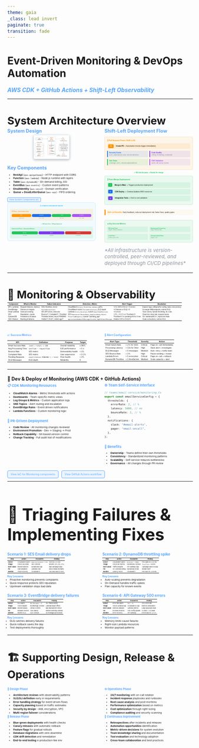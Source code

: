 ```yaml
---
theme: gaia
_class: lead invert
paginate: true
transition: fade
---
```


<meta http-equiv="Cache-Control" content="no-cache, no-store, must-revalidate">
<meta http-equiv="Pragma" content="no-cache">
<meta http-equiv="Expires" content="0">

<script>
// Force refresh when returning to page
window.addEventListener('pageshow', function(event) {
  if (event.persisted) {
    // Page was loaded from cache, force reload
    window.location.reload();
  }
});

// Also handle visibility changes (when tab becomes visible again)
document.addEventListener('visibilitychange', function() {
  if (!document.hidden) {
    // Check if we need to refresh based on navigation timing
    const perfData = performance.getEntriesByType('navigation')[0];
    if (perfData && perfData.type === 'back_forward') {
      window.location.reload();
    }
  }
});
</script>

<style>
section {
  overflow: hidden;
  padding: 1.5rem;
}

section.smaller {
  padding: 1rem;
}

section.smaller h2 {
  font-size: 1.8rem;
  margin-bottom: 0.8rem;
}

section.smaller table {
  margin: 0;
}
</style>

# Event-Driven Monitoring & DevOps Automation

### _AWS CDK + GitHub Actions + Shift-Left Observability_

---

<!-- _class: invert -->

## System Architecture Overview

<div style="display: grid; grid-template-columns: 1fr 1fr; gap: 1.5rem; font-size: 0.9em;">

<div>
<h3 style="color: #58a6ff; font-size: 0.8rem; margin: 0 0 0.2rem 0;">System Design</h3>

<div style="position: relative;">
  <img id="systemDiagram" src="images/system-design.png" alt="System Design" 
       style="width: 100%; height: auto; cursor: pointer; transition: all 0.3s ease; border-radius: 4px; border: 1px solid rgba(88,166,255,0.2);" 
       onclick="toggleDiagramZoom(this)">
</div>

<style>
  .diagram-zoomed {
    position: fixed !important;
    top: 50% !important;
    left: 50% !important;
    transform: translate(-50%, -50%) !important;
    width: 90vw !important;
    height: auto !important;
    max-height: 90vh !important;
    z-index: 9999 !important;
    background: white !important;
    box-shadow: 0 0 50px rgba(0,0,0,0.8) !important;
    border-radius: 8px !important;
    padding: 20px !important;
  }
  
  .diagram-overlay {
    position: fixed;
    top: 0;
    left: 0;
    width: 100vw;
    height: 100vh;
    background: rgba(0,0,0,0.8);
    z-index: 9998;
  }
</style>

<script>
let isZoomed = false;

function toggleDiagramZoom(img) {
  if (isZoomed) {
    // Close zoom
    img.classList.remove('diagram-zoomed');
    const overlay = document.querySelector('.diagram-overlay');
    if (overlay) {
      overlay.remove();
    }
    img.onclick = function() { toggleDiagramZoom(img); };
    isZoomed = false;
  } else {
    // Open zoom
    const overlay = document.createElement('div');
    overlay.className = 'diagram-overlay';
    document.body.appendChild(overlay);
    img.classList.add('diagram-zoomed');
    
    // Set up close handlers
    overlay.onclick = function() { toggleDiagramZoom(img); };
    img.onclick = function(e) { 
      e.preventDefault();
      e.stopPropagation();
      toggleDiagramZoom(img); 
    };
    
    isZoomed = true;
  }
}
</script>

<h3 style="color: #58a6ff; font-size: 0.8rem; margin: 1rem 0 0.5rem 0;">Key Components</h3>

- **RestApi** (`aws-apigateway`) - HTTP endpoint with CORS
- **Function** (`aws-lambda`) - Node.js runtime with layers
- **Table** (`aws-dynamodb`) - On-demand billing, GSI
- **EventBus** (`aws-events`) - Custom event patterns
- **EmailIdentity** (`aws-sesv2`) - Domain verification
- **Queue + DeadLetterQueue** (`aws-sqs`) - FIFO ordering

<div style="margin-top: 0.3rem;">
  <a href="./code/cdk-system-components.html" style="padding: 2px 4px; border: 1px solid #58a6ff; border-radius: 2px; text-decoration: none; color: #58a6ff; background: rgba(88,166,255,0.1); font-size: 0.45em;">View System Components IaC</a>
</div>

<!-- Pipeline Diagram moved from Dev & Deploy section -->
<div style="margin-top: 0.1rem; padding: 0.4rem; background: rgba(56,189,248,0.05); border-radius: 6px; border: 1px solid rgba(56,189,248,0.2);">
  <div style="font-size: 0.3em; color: #38bdf8; font-weight: bold; margin-bottom: 0.4rem; text-align: center;">🔄 Complete Development Pipeline</div>
  
  <!-- PR Phase -->
  <div style="background: rgba(255,149,0,0.1); border-radius: 4px; padding: 0.3rem; margin-bottom: 0.4rem;">
    <div style="color: #ff9500; font-weight: bold; font-size: 0.25em; margin-bottom: 0.3rem;">PR Phase - Early Quality Gates</div>
    <div style="font-size: 0.22em; line-height: 1.2; display: flex; justify-content: space-between; align-items: center;">
      <div style="text-align: center; flex: 1;">
        <div style="background: #ff9500; color: white; padding: 0.15rem 0.3rem; border-radius: 3px; margin-bottom: 0.2rem; font-size: 0.9em;">🔄 PR</div>
        <div style="color: #7d8590; font-size: 0.8em;">Branch Push</div>
      </div>
      <div style="color: #ff9500; font-weight: bold; font-size: 0.8em;">→</div>
      <div style="text-align: center; flex: 1;">
        <div style="background: #1f6feb; color: white; padding: 0.15rem 0.3rem; border-radius: 3px; margin-bottom: 0.2rem; font-size: 0.9em;">🔒 Security</div>
        <div style="color: #7d8590; font-size: 0.8em;">SAST + Deps</div>
      </div>
      <div style="color: #ff9500; font-weight: bold; font-size: 0.8em;">→</div>
      <div style="text-align: center; flex: 1;">
        <div style="background: #22c55e; color: white; padding: 0.15rem 0.3rem; border-radius: 3px; margin-bottom: 0.2rem; font-size: 0.9em;">✅ Tests</div>
        <div style="color: #7d8590; font-size: 0.8em;">Unit + Lint</div>
      </div>
      <div style="color: #ff9500; font-weight: bold; font-size: 0.8em;">→</div>
      <div style="text-align: center; flex: 1;">
        <div style="background: #a855f7; color: white; padding: 0.15rem 0.3rem; border-radius: 3px; margin-bottom: 0.2rem; font-size: 0.9em;">📋 Review</div>
        <div style="color: #7d8590; font-size: 0.8em;">Peer + Policy</div>
      </div>
    </div>
  </div>
  
  <div style="text-align: center; color: #22c55e; font-weight: bold; font-size: 0.25em; margin: 0.3rem 0;">✅ All Gates Pass → Merge Approved</div>
  
  <!-- Post-Merge Phase -->
  <div style="background: rgba(34,197,94,0.1); border-radius: 4px; padding: 0.3rem;">
    <div style="color: #22c55e; font-weight: bold; font-size: 0.25em; margin-bottom: 0.3rem;">Deployment Phase - Automated Release</div>
    <div style="font-size: 0.22em; line-height: 1.2; display: flex; justify-content: space-between; align-items: center;">
      <div style="text-align: center; flex: 1;">
        <div style="background: #22c55e; color: white; padding: 0.15rem 0.3rem; border-radius: 3px; margin-bottom: 0.2rem; font-size: 0.9em;">🚀 Deploy</div>
        <div style="color: #7d8590; font-size: 0.8em;">CDK Stack</div>
      </div>
      <div style="color: #22c55e; font-weight: bold; font-size: 0.8em;">→</div>
      <div style="text-align: center; flex: 1;">
        <div style="background: #7c3aed; color: white; padding: 0.15rem 0.3rem; border-radius: 3px; margin-bottom: 0.2rem; font-size: 0.9em;">🧪 E2E</div>
        <div style="color: #7d8590; font-size: 0.8em;">Integration</div>
      </div>
      <div style="color: #22c55e; font-weight: bold; font-size: 0.8em;">→</div>
      <div style="text-align: center; flex: 1;">
        <div style="background: #da3633; color: white; padding: 0.15rem 0.3rem; border-radius: 3px; margin-bottom: 0.2rem; font-size: 0.9em;">📊 Monitor</div>
        <div style="color: #7d8590; font-size: 0.8em;">Observability</div>
      </div>
    </div>
  </div>
</div>

</div>

<div>
<h3 style="color: #58a6ff; font-size: 0.8rem; margin: 0 0 0.5rem 0;">Shift-Left Deployment Flow</h3>

<div style="font-size: 0.35em; line-height: 1.3;">

<!-- PR Phase -->
<div style="background: rgba(255,149,0,0.08); border: 1px solid rgba(255,149,0,0.2); border-radius: 4px; padding: 0.4rem; margin: 0.3rem 0;">
  <div style="color: #ff9500; font-weight: bold; margin-bottom: 0.3rem; font-size: 1.1em;">🔄 Pull Request Phase (Shift-Left)</div>
  
  <div style="display: flex; align-items: center; margin: 0.2rem 0; padding: 0.15rem; background: rgba(255,149,0,0.1); border-radius: 3px;">
    <span style="background: #ff9500; color: white; padding: 0.15rem 0.3rem; border-radius: 2px; margin-right: 0.4rem; font-weight: bold; font-size: 0.9em;">PR</span>
    <span><strong>Create PR</strong> → Automated checks trigger immediately</span>
  </div>
  
  <div style="display: grid; grid-template-columns: 1fr 1fr; gap: 0.3rem; margin: 0.3rem 0;">
    <div style="background: rgba(31,111,235,0.1); padding: 0.2rem; border-radius: 2px; border-left: 2px solid #1f6feb;">
      <strong style="color: #1f6feb;">Security Scans</strong><br/>
      <span style="font-size: 0.9em; color: #7d8590;">SAST, dependency scan, secrets detection</span>
    </div>
    <div style="background: rgba(124,58,237,0.1); padding: 0.2rem; border-radius: 2px; border-left: 2px solid #7c3aed;">
      <strong style="color: #7c3aed;">Code Quality</strong><br/>
      <span style="font-size: 0.9em; color: #7d8590;">Linting, formatting, complexity</span>
    </div>
    <div style="background: rgba(34,197,94,0.1); padding: 0.2rem; border-radius: 2px; border-left: 2px solid #22c55e;">
      <strong style="color: #22c55e;">Unit Tests</strong><br/>
      <span style="font-size: 0.9em; color: #7d8590;">Coverage >80%, mocked dependencies</span>
    </div>
    <div style="background: rgba(168,85,247,0.1); padding: 0.2rem; border-radius: 2px; border-left: 2px solid #a855f7;">
      <strong style="color: #a855f7;">CDK Validation</strong><br/>
      <span style="font-size: 0.9em; color: #7d8590;">Synth, diff, policy checks</span>
    </div>
  </div>
</div>

<div style="text-align: center; color: #22c55e; margin: 0.2rem 0; font-weight: bold;">✅ All checks pass → Ready for merge</div>

<!-- Post-Merge Phase -->
<div style="background: rgba(34,197,94,0.08); border: 1px solid rgba(34,197,94,0.2); border-radius: 4px; padding: 0.4rem; margin: 0.3rem 0;">
  <div style="color: #22c55e; font-weight: bold; margin-bottom: 0.3rem; font-size: 1.1em;">🚀 Post-Merge Deployment</div>

  <div style="display: flex; align-items: center; margin: 0.2rem 0; padding: 0.15rem; background: rgba(34,197,94,0.1); border-radius: 3px;">
    <span style="background: #22c55e; color: white; padding: 0.15rem 0.3rem; border-radius: 2px; margin-right: 0.4rem; font-weight: bold; font-size: 0.9em;">1</span>
    <span><strong>Merge to Main</strong> → Triggers production deployment</span>
  </div>

  <div style="display: flex; align-items: center; margin: 0.2rem 0; padding: 0.15rem; background: rgba(34,197,94,0.1); border-radius: 3px;">
    <span style="background: #1f6feb; color: white; padding: 0.15rem 0.3rem; border-radius: 2px; margin-right: 0.4rem; font-weight: bold; font-size: 0.9em;">2</span>
    <span><strong>CDK Deploy</strong> → Creates/Updates AWS resources</span>
  </div>

  <div style="display: flex; align-items: center; margin: 0.2rem 0; padding: 0.15rem; background: rgba(34,197,94,0.1); border-radius: 3px;">
    <span style="background: #7c3aed; color: white; padding: 0.15rem 0.3rem; border-radius: 2px; margin-right: 0.4rem; font-weight: bold; font-size: 0.9em;">3</span>
    <span><strong>Integration Tests</strong> → End-to-end validation</span>
  </div>
</div>

<div style="margin-top: 0.8rem; padding: 0.3rem; border-left: 3px solid #ff9500; background: rgba(255,149,0,0.05);">
  <strong style="color: #ff9500;">Shift-Left Benefits:</strong> Early feedback, reduced deployment risk, faster fixes, quality gates
</div>

<!-- Key Metrics & Success Indicators -->
<div style="margin-top: 0.8rem; padding: 0.4rem; background: rgba(34,197,94,0.08); border-radius: 4px; border: 1px solid rgba(34,197,94,0.2);">
  <div style="color: #22c55e; font-weight: bold; margin-bottom: 0.3rem; font-size: 1em;">📊 Key Success Metrics</div>
  <div style="display: grid; grid-template-columns: 1fr 1fr; gap: 0.3rem; font-size: 0.8em; line-height: 1.2;">
    <div style="padding: 0.2rem; background: rgba(34,197,94,0.1); border-radius: 2px;">
      <strong style="color: #22c55e;">PR Cycle Time:</strong><br/>
      <span style="color: #7d8590; font-size: 0.9em;">Target: <60min validation</span>
    </div>
    <div style="padding: 0.2rem; background: rgba(34,197,94,0.1); border-radius: 2px;">
      <strong style="color: #22c55e;">Deployment Frequency:</strong><br/>
      <span style="color: #7d8590; font-size: 0.9em;">Target: Multiple/day</span>
    </div>
    <div style="padding: 0.2rem; background: rgba(34,197,94,0.1); border-radius: 2px;">
      <strong style="color: #22c55e;">Lead Time:</strong><br/>
      <span style="color: #7d8590; font-size: 0.9em;">Code to prod <4hr</span>
    </div>
    <div style="padding: 0.2rem; background: rgba(34,197,94,0.1); border-radius: 2px;">
      <strong style="color: #22c55e;">Change Failure Rate:</strong><br/>
      <span style="color: #7d8590; font-size: 0.9em;">Target: <2%</span>
    </div>
  </div>
</div>

<p style="font-size: 0.84rem; color: #8b949e; font-style: italic; margin: 0.8rem 0 0.2rem 0;">*All infrastructure is version-controlled, peer-reviewed, and deployed through CI/CD pipelines*</p>

</div>
</div>

</div>

<style scoped>
h2 {
  font-size: 1.8rem;
  margin-bottom: 0.2rem;
}

h3 {
  font-size: 0.8rem;
  color: #58a6ff;
  margin: 0.1rem 0 0.05rem 0;
}

ul {
  font-size: 0.42rem;
  line-height: 1.1;
  margin: 0.05rem 0 0.1rem 0;
  padding-left: 0.8rem;
}

ul li {
  margin: 0.05rem 0;
}

img {
  max-width: 40%;
  max-height: 25vh;
  height: auto;
  margin: 0.1rem auto 0.1rem auto;
  display: block;
  border-radius: 6px;
  border: 1px solid rgba(88,166,255,0.2);
  box-shadow: 0 2px 6px rgba(0,0,0,0.3);
}
</style>

---

<!-- _class: invert smaller -->

## 📡 Monitoring & Observability

<div style="font-size:0.315em;">

| **Component** | **What to Monitor**        | **Failure Indicators**          | **Detection / Metric**                                     | **Alert Trigger**                  | **Resolution**                                       |
| ------------- | -------------------------- | ------------------------------- | ---------------------------------------------------------- | ---------------------------------- | ---------------------------------------------------- |
| API / Lambda  | Request failures / latency | 5XX, throttles, errors          | CloudWatch `Errors`, `Throttles`, `Latency` (p95)          | >1% 5XX in 5m or >3 errors         | Inspect logs; rollback/fix config; raise concurrency |
| EventBridge   | Delivery to targets        | `FailedInvocations`             | CloudWatch metric `FailedInvocations`; DLQ depth           | >0 failures or DLQ >0              | Fix target IAM/endpoint; redrive DLQ                 |
| Email Lambda  | Send processing            | SES API errors, timeouts        | Lambda `Errors`, `Duration`; custom `emailSendFailures`    | >0 errors                          | Tune retries; handle throttling; fix code            |
| SES           | Reputation / quota         | Bounce↑, Complaint↑, Throttled  | SES `Reputation.BounceRate`, `ComplaintRate`, `Reject`     | >2% / >0.1% or Throttled>0         | Clean list; slow rate; request quota                 |
| DynamoDB      | Persistence & status       | Throttled writes; stuck PENDING | `ThrottledRequests`; custom “pending_age”                  | Throttled>0 or pending>N for X min | On-demand/RCU+; reprocess stale                      |
| SQS (Status)  | Backlog & failures         | Visible↑; DLQ↑; oldest age↑     | `ApproximateNumberOfMessagesVisible`, `AgeOfOldestMessage` | Visible>100 or DLQ>0               | Scale consumers; redrive DLQ                         |

</div>

<div style="margin-top: 2rem; display: grid; grid-template-columns: 1fr 1fr; gap: 1.5rem;">

<div>
<h3 style="font-size: 50%;">📈 Success Metrics</h3>

<div style="font-size:0.364em;">

| **KPI**             | **Definition**                    | **Purpose**           | **Target** |
| ------------------- | --------------------------------- | --------------------- | ---------- |
| Email Success Rate  | `(sent / total) × 100`            | Overall reliability   | ≥ 98%      |
| Avg Processing Time | `sentTime − requestTime`          | E2E performance       | < 5 s      |
| Bounce Rate         | SES metric                        | Deliverability health | < 2%       |
| Complaint Rate      | SES metric                        | User experience       | < 0.1%     |
| Pending Requests    | `count(status='PENDING') / total` | Flow health           | < 2%       |
| DLQ Messages        | DLQ depth                         | Reliability           | 0          |

</div>
</div>

<div>
<h3 style="font-size: 50%;">🚨 Alert Configuration</h3>

<div style="font-size:0.364em;">

| **Alert Type**     | **Threshold**    | **Severity** | **Action**                |
| ------------------ | ---------------- | ------------ | ------------------------- |
| Email Failure Rate | > 2% for 5min    | Critical     | Page on-call immediately  |
| Processing Latency | > 10s for 3min   | High         | Slack alert + investigate |
| DLQ Messages       | > 0 messages     | Medium       | Auto-retry + notify team  |
| SES Bounce Rate    | > 2%             | High         | Pause sending + review    |
| Lambda Errors      | > 5 errors/min   | Critical     | Page on-call + rollback   |
| DynamoDB Throttles | > 1 throttle/min | Medium       | Scale capacity + alert    |

</div>
</div>

</div>

</div>

<!-- _class: invert -->

---

<!-- _class: invert -->

<h2 style="font-size: 91%;">🧩 Dev & Deploy of Monitoring (AWS CDK + GitHub Actions)</h2>

<div style="display: grid; grid-template-columns: 1fr 1fr; gap: 1.5rem; font-size: 0.6em;">

<div>
<h3 style="color: #58a6ff; margin-bottom: 0.5rem;">📋 CDK Monitoring Resources</h3>

- **CloudWatch Alarms** - Metric thresholds with actions
- **Dashboards** - Team-specific metric views
- **Log Groups & Metrics** - Custom application logs
- **SNS Topics** - Alert routing and escalation
- **EventBridge Rules** - Event-driven notifications
- **Lambda Functions** - Custom monitoring logic

<h3 style="color: #58a6ff; margin: 1rem 0 0.5rem 0;">🔄 PR-Driven Deployment</h3>

- **Code Review** - All monitoring changes reviewed
- **Environment Promotion** - Dev → Staging → Prod
- **Rollback Capability** - Git-based version control
- **Change Tracking** - Full audit trail of modifications
</div>

<div>
<h3 style="color: #58a6ff; margin-bottom: 0.5rem;">⚙️ Team Self-Service Interface</h3>

```typescript
// teams/email-service/monitoring.ts
export const emailServiceConfig = {
  thresholds: {
    errorRate: 2, // %
    latency: 5000, // ms
    bounceRate: 2, // %
  },
  notifications: {
    slack: "#email-alerts",
    pager: "email-oncall",
  },
};
```

<h3 style="color: #58a6ff; margin: 1rem 0 0.5rem 0;">🎯 Benefits</h3>

- **Ownership** - Teams define their own thresholds
- **Consistency** - Standardized monitoring patterns
- **Scalability** - Self-service reduces bottlenecks
- **Governance** - All changes through PR review
</div>

</div>

<div style="margin-top:1.2rem; font-size: 50%;">
  <a href="./code/cdk-monitoring.html" style="padding:5px 8px;border:1px solid #58a6ff;border-radius:4px;text-decoration:none;color:#58a6ff;background:rgba(88,166,255,0.1);">View IaC for Monitoring components</a>
  &nbsp;&nbsp;
  <a href="./code/gha-monitoring.html" style="padding:5px 8px;border:1px solid #58a6ff;border-radius:4px;text-decoration:none;color:#58a6ff;background:rgba(88,166,255,0.1);">View GitHub Actions workflow</a>
</div>

---

<!-- _class: invert smaller -->

<h2 style="font-size: 2.8rem !important; margin-bottom: 1.2rem !important;">🔧 Triaging Failures & Implementing Fixes</h2>

<div style="display: grid; grid-template-columns: 1fr 1fr; gap: 0.8rem; font-size: 0.28em; margin-top: 0.8rem;">

<div>
<h3 style="font-size: 2.5em !important; margin-bottom: 0.3em !important; color: #58a6ff;"><strong>Scenario 1</strong>: SES Email delivery drops</h3>

| **Step**       | **Action**       | **Tool/Metric**          | **Finding**           |
| -------------- | ---------------- | ------------------------ | --------------------- |
| **Detect**     | CloudWatch alarm | `EmailSuccessRate < 95%` | Alert at 2:15 AM      |
| **Triage**     | Check SES stats  | SES Console              | Bounce: 8% (vs <2%)   |
| **Root Cause** | Review batches   | DynamoDB logs            | Bad campaign data     |
| **Fix**        | Add validation   | Lambda code              | Block invalid domains |
| **Monitor**    | Track recovery   | CloudWatch               | Success back to 98%   |

<h4 style="font-size: 1.8em !important; margin: 0.5em 0 0.2em 0 !important; color: #58a6ff;"><strong>Key Lessons</strong></h4>
<ul style="margin: 0; padding-left: 1em; line-height: 1.2;">
<li>Proactive monitoring prevents complaints</li>
<li>Quick response protects SES reputation</li>
<li>Upstream validation stops bad data</li>
</ul>
</div>

<div>
<h3 style="font-size: 2.5em !important; margin-bottom: 0.3em !important; color: #58a6ff;"><strong>Scenario 2</strong>: DynamoDB throttling spike</h3>

| **Step**       | **Action**        | **Tool/Metric**    | **Finding**           |
| -------------- | ----------------- | ------------------ | --------------------- |
| **Detect**     | CloudWatch alarm  | `Duration > 500ms` | P95 spike at 3:30 PM  |
| **Triage**     | Check DB metrics  | DynamoDB Console   | `Throttled` = 15/min  |
| **Root Cause** | Traffic analysis  | API Gateway logs   | Campaign launch surge |
| **Fix**        | On-Demand billing | DynamoDB mode      | Instant relief        |
| **Monitor**    | Latency check     | CloudWatch         | P95 back to <200ms    |

<h4 style="font-size: 1.8em !important; margin: 0.5em 0 0.2em 0 !important; color: #58a6ff;"><strong>Key Lessons</strong></h4>
<ul style="margin: 0; padding-left: 1em; line-height: 1.2;">
<li>Auto-scaling prevents degradation</li>
<li>On-Demand handles traffic spikes</li>
<li>Plan capacity for known events</li>
</ul>
</div>

<div>
<h3 style="font-size: 2.5em !important; margin-bottom: 0.3em !important; color: #58a6ff;"><strong>Scenario 3</strong>: EventBridge delivery failures</h3>

| **Step**       | **Action**       | **Tool/Metric**     | **Finding**            |
| -------------- | ---------------- | ------------------- | ---------------------- |
| **Detect**     | DLQ alarm        | `DLQ Messages > 0`  | 50+ failed events      |
| **Triage**     | Check targets    | EventBridge Console | Lambda target offline  |
| **Root Cause** | Review deploy    | GitHub Actions      | Bad deployment rollout |
| **Fix**        | Rollback version | CDK deploy          | Restore working Lambda |
| **Monitor**    | Redrive DLQ      | SQS Console         | All messages processed |

<h4 style="font-size: 1.8em !important; margin: 0.5em 0 0.2em 0 !important; color: #58a6ff;"><strong>Key Lessons</strong></h4>
<ul style="margin: 0; padding-left: 1em; line-height: 1.2;">
<li>DLQ catches delivery failures</li>
<li>Quick rollback saves the day</li>
<li>Test deployments thoroughly</li>
</ul>
</div>

<div>
<h3 style="font-size: 2.5em !important; margin-bottom: 0.3em !important; color: #58a6ff;"><strong>Scenario 4</strong>: API Gateway 500 errors</h3>

| **Step**       | **Action**        | **Tool/Metric**   | **Finding**          |
| -------------- | ----------------- | ----------------- | -------------------- |
| **Detect**     | Error rate alarm  | `5XX > 1%`        | 15% error rate       |
| **Triage**     | Check Lambda logs | CloudWatch Logs   | Memory exhaustion    |
| **Root Cause** | Memory analysis   | Lambda metrics    | Large payloads issue |
| **Fix**        | Increase memory   | CDK config update | 512MB → 1024MB       |
| **Monitor**    | Error recovery    | API Gateway       | Errors back to <0.1% |

<h4 style="font-size: 1.8em !important; margin: 0.5em 0 0.2em 0 !important; color: #58a6ff;"><strong>Key Lessons</strong></h4>
<ul style="margin: 0; padding-left: 1em; line-height: 1.2;">
<li>Memory limits cause failures</li>
<li>Right-size Lambda resources</li>
<li>Monitor payload patterns</li>
</ul>
</div>

</div>

---

<!-- _class: invert -->

## 🏗️ Supporting Design, Release & Operations

<div style="display: grid; grid-template-columns: 1fr 1fr; gap: 1.5rem; font-size: 0.48em; margin-top: 1rem;">

<div>

### **🎨 Design Phase**

- **Architecture reviews** with observability patterns
- **SLO/SLI definition** early in requirements
- **Error handling strategy** for event-driven flows
- **Capacity planning** based on traffic estimates
- **Security by design** - IAM, encryption, VPC
- **Multi-region failover** considerations

### **🚀 Release Phase**

- **Blue-green deployments** with health checks
- **Canary releases** with automatic rollback
- **Feature flags** for gradual rollouts
- **Database migrations** with zero downtime
- **CDK drift detection** and remediation
- **End-to-end testing** in production-like env
</div>

<div>

### **⚙️ Operations Phase**

- **24/7 monitoring** with on-call rotation
- **Incident response** playbooks and runbooks
- **Root cause analysis** and post-mortems
- **Performance optimization** based on metrics
- **Cost optimization** through right-sizing
- **Compliance auditing** and security scanning

### **🔄 Continuous Improvement**

- **Retrospectives** after incidents and releases
- **Automation opportunities** identification
- **Metric-driven decisions** for system evolution
- **Team knowledge sharing** and documentation
- **Tool evaluation** and technology adoption
- **Cross-team collaboration** and best practices
</div>

</div>

<style scoped>
h3 {
  color: #58a6ff;
  font-size: 1.1em;
  margin-bottom: 0.5rem;
}

ul {
  margin: 0;
  padding-left: 1rem;
  line-height: 1.3;
}

li {
  margin-bottom: 0.2rem;
}
</style>
